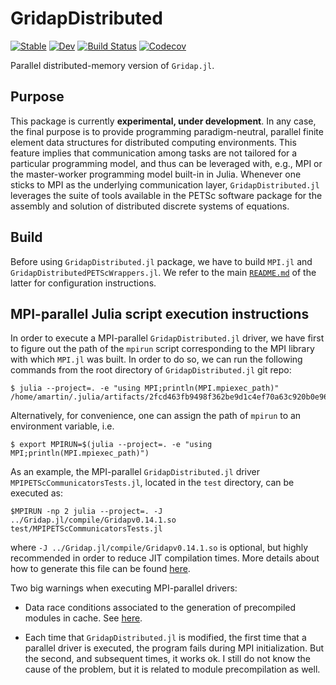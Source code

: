 # GridapDistributed

[![Stable](https://img.shields.io/badge/docs-stable-blue.svg)](https://gridap.github.io/GridapDistributed.jl/stable)
[![Dev](https://img.shields.io/badge/docs-dev-blue.svg)](https://gridap.github.io/GridapDistributed.jl/dev)
[![Build Status](https://travis-ci.com/gridap/GridapDistributed.jl.svg?branch=master)](https://travis-ci.com/gridap/GridapDistributed.jl)
[![Codecov](https://codecov.io/gh/gridap/GridapDistributed.jl/branch/master/graph/badge.svg)](https://codecov.io/gh/gridap/GridapDistributed.jl)

Parallel distributed-memory version of `Gridap.jl`. 


## Purpose

This package is currently **experimental, under development**. In any case, the final purpose is to provide programming paradigm-neutral, parallel finite element data structures for distributed computing environments. This feature implies that communication among tasks are not tailored for a particular programming model, and thus can be leveraged with, e.g., MPI or the master-worker programming model built-in in Julia. Whenever one sticks to MPI as the underlying communication layer,  `GridapDistributed.jl` leverages the suite of tools available in the PETSc software package for the assembly and solution of distributed discrete systems of equations.

## Build 

Before using `GridapDistributed.jl` package, we have to build `MPI.jl` and `GridapDistributedPETScWrappers.jl`. We refer to the main [`README.md`](https://github.com/gridap/GridapDistributedPETScWrappers.jl) of the latter for configuration instructions.

## MPI-parallel Julia script execution instructions

In order to execute a MPI-parallel `GridapDistributed.jl` driver, we have first to figure out the path of the `mpirun` script corresponding to the MPI library with which `MPI.jl` was built. In order to do so, we can run the following commands from the root directory of  `GridapDistributed.jl` git repo:

```
$ julia --project=. -e "using MPI;println(MPI.mpiexec_path)" 
/home/amartin/.julia/artifacts/2fcd463fb9498f362be9d1c4ef70a63c920b0e96/bin/mpiexec
```

Alternatively, for convenience, one can assign the path of `mpirun` to an environment variable, i.e.

```
$ export MPIRUN=$(julia --project=. -e "using MPI;println(MPI.mpiexec_path)")
```

As an example, the MPI-parallel `GridapDistributed.jl` driver `MPIPETScCommunicatorsTests.jl`, located in the `test` directory, can be executed as:

```
$MPIRUN -np 2 julia --project=. -J ../Gridap.jl/compile/Gridapv0.14.1.so test/MPIPETScCommunicatorsTests.jl
```

where `-J ../Gridap.jl/compile/Gridapv0.14.1.so` is optional, but highly recommended in order to reduce JIT compilation times. More details about how to generate this file can be found [here](https://github.com/gridap/Gridap.jl/tree/master/compile).


Two big warnings when executing MPI-parallel drivers:

 * Data race conditions associated to the generation of precompiled modules in cache. See [here](https://juliaparallel.github.io/MPI.jl/stable/knownissues/).

 * Each time that `GridapDistributed.jl` is modified, the first time that a parallel driver is executed, the program fails during MPI initialization. But the second, and subsequent times, it works ok. I still do not know the cause of the problem, but it is related to module precompilation as well.
